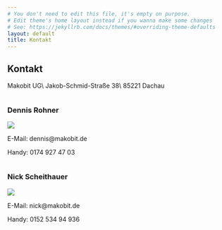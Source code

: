 ```yaml
---
# You don't need to edit this file, it's empty on purpose.
# Edit theme's home layout instead if you wanna make some changes
# See: https://jekyllrb.com/docs/themes/#overriding-theme-defaults
layout: default
title: Kontakt
---
```


## Kontakt

Makobit UG\\
Jakob-Schmid-Straße 38\\
85221 Dachau

<div class="row">
  <div class="column">
    <h3>Dennis Rohner</h3>
    <img class="rounded-circle" src="{{ '/assets/images/dennis.jpg' | prepend: site.baseurl }}">
    <p>E-Mail: dennis<span hidden>.nospam</span>@makobit.de</p>
    <p>Handy: 0174 927 47 03</p>
  </div>
  <div class="column">
    <h3>Nick Scheithauer</h3>
    <img class="rounded-circle" src="{{ '/assets/images/nick.jpg' | prepend: site.baseurl }}">
    <p>E-Mail: nick<span hidden>.nospam</span>@makobit.de</p>
    <p>Handy: 0152 534 94 936</p>
  </div>
</div>
